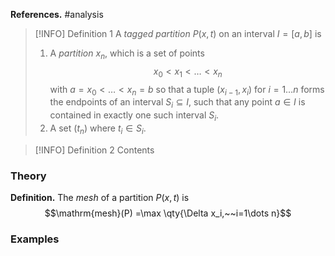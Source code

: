 **References.** #analysis 

> [!INFO] Definition 1
> A *tagged partition* $P(x,t)$ on an interval $I=[a,b] {}$ is 
> 1. A *partition* $x_n$, which is a set of points $$x_0<x_1<\dots<x_n$$
>    with $a=x_0<\dots<x_n=b$ so that a tuple $(x_{i-1},x_{i})$ for $i=1\dots n$ forms the endpoints of an interval $S_i \subseteq I$, such that any point $a\in I$ is contained in exactly one such interval $S_i$.
>3. A set $(t_n)$ where $t_i \in S_i$.
> 
> 

> [!INFO] Definition 2
> Contents

### Theory

**Definition.** The *mesh* of a partition $P(x,t)$ is $$\mathrm{mesh}(P) =\max \qty{\Delta x_i,~~i=1\dots n}$$


### Examples